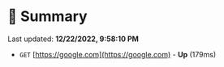 # 📖 Summary
Last updated: **12/22/2022, 9:58:10 PM**

- `GET` [https://google.com](https://google.com) - **Up** (179ms)
